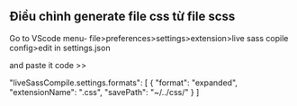 ## Điều chỉnh generate file css từ file scss
Go to VScode menu- file>preferences>settings>extension>live sass copile config>edit in settings.json

and paste it code >>

  "liveSassCompile.settings.formats": [
    {
      "format": "expanded",
      "extensionName": ".css",
      "savePath": "~/../css/"
    }
  ]